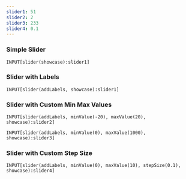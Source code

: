 ```yaml
---
slider1: 51
slider2: 2
slider3: 233
slider4: 0.1
---
```


### Simple Slider

```meta-bind
INPUT[slider(showcase):slider1]
```

### Slider with Labels

```meta-bind
INPUT[slider(addLabels, showcase):slider1]
```

### Slider with Custom Min Max Values

```meta-bind
INPUT[slider(addLabels, minValue(-20), maxValue(20), showcase):slider2]
```

```meta-bind
INPUT[slider(addLabels, minValue(0), maxValue(1000), showcase):slider3]
```

### Slider with Custom Step Size

```meta-bind
INPUT[slider(addLabels, minValue(0), maxValue(10), stepSize(0.1), showcase):slider4]
```
